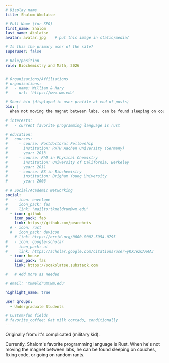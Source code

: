 ```yaml
---
# Display name
title: Shalom Akolatse

# Full Name (for SEO)
first_name: Shalom
last_name: Akolatse
avatar: avatar.jpg    # put this image in static/media/

# Is this the primary user of the site?
superuser: false

# Role/position
role: Biochemistry and Math, 2026


# Organizations/Affiliations
# organizations:
#   - name: William & Mary
#     url: 'https://www.wm.edu'

# Short bio (displayed in user profile at end of posts)
bio: |
  When not moving the magnet between labs, can be found sleeping on couches, fixing code, or going on random rants.

# interests:
#   - current favorite programming language is rust

# education:
#   courses:
#     - course: Postdoctoral Fellowship
#       institution: RWTH Aachen University (Germany)
#       year: 2013
#     - course: PhD in Physical Chemistry
#       institution: University of California, Berkeley
#       year: 2011
#     - course: BS in Biochemistry
#       institution: Brigham Young University
#       year: 2006

# # Social/Academic Networking
social:
#   - icon: envelope
#     icon_pack: fas
#     link: 'mailto:tkmeldrum@wm.edu'
  - icon: github
    icon_pack: fab
    link: https://github.com/peaceheis
  # - icon: rust
  #   icon_pack: devicon
    # link: https://orcid.org/0000-0002-5954-0795
#   - icon: google-scholar
#     icon_pack: ai
#     link: https://scholar.google.com/citations?user=yKXJezQAAAAJ
  - icon: house
    icon_pack: fas
    link: https://scakolatse.substack.com

#   # Add more as needed

# email: 'tkmeldrum@wm.edu'

highlight_name: true

user_groups:
  - Undergraduate Students

# Custom/fun fields
# favorite_coffee: Oat milk cortado, conditionally
---
```

Originally from: it's complicated (military kid).

Currently, Shalom's favorite programming language is Rust. When he's not moving the magnet between labs, he can be found sleeping on couches, fixing code, or going on random rants.
